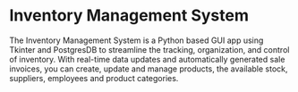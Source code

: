 # Inventory Management System

The Inventory Management System is a Python based GUI app using Tkinter and PostgresDB to streamline the tracking, organization, and control of inventory. 
With real-time data updates and automatically generated sale invoices, you can create, update and manage products, the available stock, suppliers, employees and product categories.

